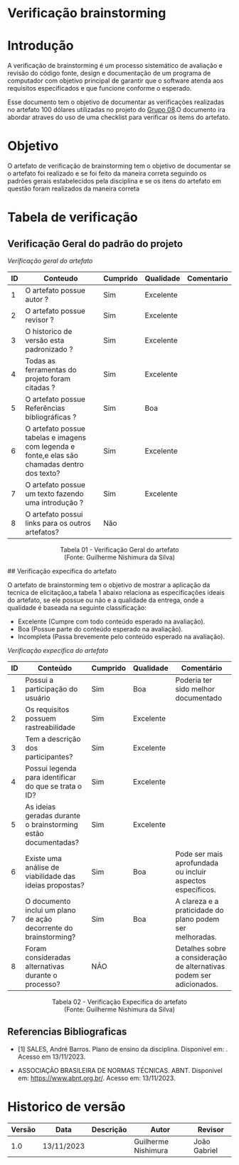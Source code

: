
# Verificação brainstorming

# Introdução

A verificação de brainstorming é um processo sistemático de avaliação e revisão do código fonte, design e documentação de um programa de computador com objetivo principal de garantir que o software atenda aos requisitos especificados e que funcione conforme o esperado. 

Esse documento tem o objetivo de documentar as verificações realizadas no artefato 100 dólares utilizadas no projeto do [Grupo 08](https://requisitos-de-software.github.io/2023.2-LibreOffice/).O documento ira abordar atraves do uso de uma checklist para verificar os items do artefato.

# Objetivo

O artefato de verificação de brainstorming tem o objetivo de documentar se o artefato foi realizado e se foi feito da maneira correta seguindo os padrões gerais estabelecidos pela disciplina e se os itens do artefato em questão foram realizados da maneira correta

# Tabela de verificação

## Verificação Geral do padrão do projeto
*Verificação geral do artefato*

| ID | Conteudo                                                                                      | Cumprido | Qualidade | Comentario |
|----|-----------------------------------------------------------------------------------------------|----------|-----------|------------|
| 1  | O artefato possue autor ?                                                                     |  Sim        | Excelente |            |
| 2  | O artefato possue revisor ?                                                                   |  Sim          | Excelente |            |
| 3  | O historico de versão esta padronizado ?                                                      |   Sim         | Excelente |            |
| 4  | Todas as ferramentas do projeto foram citadas ?                                               |   Sim         | Excelente |            |
| 5  | O artefato possue Referências bibliográficas ?                                                |   Sim         | Boa       |            |
| 6  | O artefato possue tabelas e imagens com legenda e fonte,e elas são chamadas dentro dos texto? |   Sim         | Excelente |            |
| 7  | O artefato possue um texto fazendo uma introdução ?                                           |    Sim        | Excelente |            |
| 8  | O artefato possui links para os outros artefatos?                                             |   Não     |  |            |Não realizado|

<p align="center">
Tabela 01 - Verificação Geral do artefato<br>
(Fonte: Guilherme Nishimura da Silva)
</p>
## Verificação expecifica do artefato

O artefato de brainstorming tem o objetivo de mostrar a aplicação da tecnica de elicitaçãoo,a tabela 1 abaixo relaciona as especificações ideais do artefato, se ele possue ou não e a qualidade da entrega, onde a qualidade é baseada na seguinte classificação:

- Excelente (Cumpre com todo conteúdo esperado na avaliação).
- Boa (Possue parte do conteúdo esperado na avaliação).
- Incompleta (Passa brevemente pelo conteúdo esperado na avaliação).

*Verificação expecifica do artefato*

| ID  | Conteúdo                                                      | Cumprido | Qualidade | Comentário                                 |
|-----|---------------------------------------------------------------|----------|-----------|--------------------------------------------|
| 1   | Possui a participação do usuário                               | Sim      | Boa       | Poderia ter sido melhor documentado       |
| 2   | Os requisitos possuem rastreabilidade                         | Sim      | Excelente |                                            |
| 3   | Tem a descrição dos participantes?                            | Sim      | Excelente |                                            |
| 4   | Possui legenda para identificar do que se trata o ID?         | Sim      | Excelente |                                            |
| 5   | As ideias geradas durante o brainstorming estão documentadas? | Sim      |Excelente     |  |
| 6   | Existe uma análise de viabilidade das ideias propostas?        | Sim      | Boa       | Pode ser mais aprofundada ou incluir aspectos específicos.     |
| 7   | O documento inclui um plano de ação decorrente do brainstorming? | Sim    | Boa       | A clareza e a praticidade do plano podem ser melhoradas.      |
| 8   | Foram consideradas alternativas durante o processo?            | NÃO     |      | Detalhes sobre a consideração de alternativas podem ser adicionados. |


<p align="center">
Tabela 02 - Verificação Expecifica do artefato<br>
(Fonte: Guilherme Nishimura da Silva)
</p>

## Referencias Bibliograficas

- [1] SALES, André Barros. Plano de ensino da disciplina. Disponível em: . Acesso em 13/11/2023.

- ASSOCIAÇÃO BRASILEIRA DE NORMAS TÉCNICAS. ABNT. Disponível em: https://www.abnt.org.br/. Acesso em: 13/11/2023.

# Historico de versão

| Versão | Data       | Descrição | Autor               | Revisor |
|--------|------------|-----------|---------------------|---------|
| 1.0    | 13/11/2023 |           | Guilherme Nishimura|      João Gabriel    |
